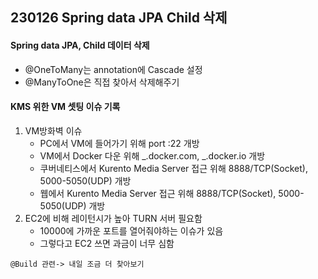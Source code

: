 ## 230126 Spring data JPA Child 삭제

#### Spring data JPA, Child 데이터 삭제

- @OneToMany는 annotation에 Cascade 설정
- @ManyToOne은 직접 찾아서 삭제해주기

#### KMS 위한 VM 셋팅 이슈 기록

1. VM방화벽 이슈
   - PC에서 VM에 들어가기 위해 port :22 개방
   - VM에서 Docker 다운 위해 _.docker.com, _.docker.io 개방
   - 쿠버네티스에서 Kurento Media Server 접근 위해 8888/TCP(Socket), 5000-5050(UDP) 개방
   - 웹에서 Kurento Media Server 접근 위해 8888/TCP(Socket), 5000-5050(UDP) 개방
2. EC2에 비해 레이턴시가 높아 TURN 서버 필요함
   - 10000에 가까운 포트를 열어줘야하는 이슈가 있음
   - 그렇다고 EC2 쓰면 과금이 너무 심함

```
@Build 관련-> 내일 조금 더 찾아보기
```
